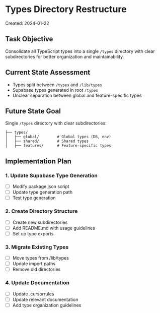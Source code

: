 # Types Directory Restructure
Created: 2024-01-22

## Task Objective
Consolidate all TypeScript types into a single `/types` directory with clear subdirectories for better organization and maintainability.

## Current State Assessment
- Types split between `/types` and `/lib/types`
- Supabase types generated in root `/types`
- Unclear separation between global and feature-specific types

## Future State Goal
Single `/types` directory with clear subdirectories:
```
├── types/
│   ├── global/        # Global types (DB, env)
│   ├── shared/        # Shared types
│   ├── features/      # Feature-specific types
```

## Implementation Plan

### 1. Update Supabase Type Generation
- [ ] Modify package.json script
- [ ] Update type generation path
- [ ] Test type generation

### 2. Create Directory Structure
- [ ] Create new subdirectories
- [ ] Add README.md with usage guidelines
- [ ] Set up type exports

### 3. Migrate Existing Types
- [ ] Move types from /lib/types
- [ ] Update import paths
- [ ] Remove old directories

### 4. Update Documentation
- [ ] Update .cursorrules
- [ ] Update relevant documentation
- [ ] Add type organization guidelines 